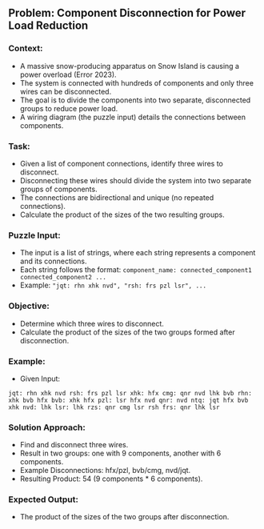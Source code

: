 ## Problem: Component Disconnection for Power Load Reduction

### Context:
- A massive snow-producing apparatus on Snow Island is causing a power overload (Error 2023).
- The system is connected with hundreds of components and only three wires can be disconnected.
- The goal is to divide the components into two separate, disconnected groups to reduce power load.
- A wiring diagram (the puzzle input) details the connections between components.

### Task:
- Given a list of component connections, identify three wires to disconnect.
- Disconnecting these wires should divide the system into two separate groups of components.
- The connections are bidirectional and unique (no repeated connections).
- Calculate the product of the sizes of the two resulting groups.

### Puzzle Input:
- The input is a list of strings, where each string represents a component and its connections.
- Each string follows the format: `component_name: connected_component1 connected_component2 ...`
- Example: `"jqt: rhn xhk nvd", "rsh: frs pzl lsr", ...`

### Objective:
- Determine which three wires to disconnect.
- Calculate the product of the sizes of the two groups formed after disconnection.

### Example:
- Given Input:

`
jqt: rhn xhk nvd
rsh: frs pzl lsr
xhk: hfx
cmg: qnr nvd lhk bvb
rhn: xhk bvb hfx
bvb: xhk hfx
pzl: lsr hfx nvd
qnr: nvd
ntq: jqt hfx bvb xhk
nvd: lhk
lsr: lhk
rzs: qnr cmg lsr rsh
frs: qnr lhk lsr
`

### Solution Approach:
- Find and disconnect three wires.
- Result in two groups: one with 9 components, another with 6 components.
- Example Disconnections: hfx/pzl, bvb/cmg, nvd/jqt.
- Resulting Product: 54 (9 components * 6 components).

### Expected Output:
- The product of the sizes of the two groups after disconnection.